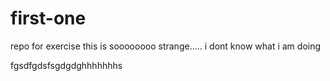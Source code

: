 # first-one
repo for exercise
this is soooooooo strange.....
i dont know what i am doing

fgsdfgdsfsgdgdghhhhhhhs
